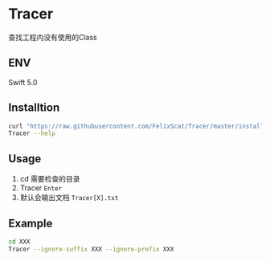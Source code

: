 # Tracer

查找工程内没有使用的Class

## ENV

Swift 5.0

## Installtion

```sh
curl "https://raw.githubusercontent.com/FelixScat/Tracer/master/install.sh" | /bin/sh
Tracer --help
```

## Usage

1. cd 需要检查的目录
2. Tracer `Enter`
3. 默认会输出文档 `Tracer[X].txt`

## Example

```sh
cd XXX
Tracer --ignore-suffix XXX --ignore-prefix XXX
```

